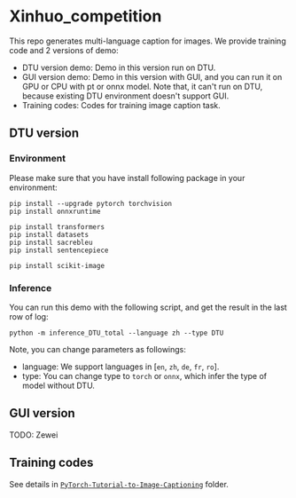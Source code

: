 # Xinhuo_competition

This repo generates multi-language caption for images. We provide training code and 2 versions of demo:
+ DTU version demo: Demo in this version run on DTU.
+ GUI version demo: Demo in this version with GUI, and you can run it on GPU or CPU with pt or onnx model. Note that, it
  can't run on DTU, because existing DTU environment doesn't support GUI.
+ Training codes: Codes for training image caption task.

## DTU version

### Environment

Please make sure that you have install following package in your environment:

```shell
pip install --upgrade pytorch torchvision
pip install onnxruntime

pip install transformers
pip install datasets
pip install sacrebleu
pip install sentencepiece

pip install scikit-image
```

### Inference

You can run this demo with the following script, and get the result in the last row of log:

```shell
python -m inference_DTU_total --language zh --type DTU
```

Note, you can change parameters as followings:

+ language: We support languages in [`en`, `zh`, `de`, `fr`, `ro`].
+ type: You can change type to `torch` or `onnx`, which infer the type of model without DTU.

## GUI version

TODO: Zewei

## Training codes
See details in [`PyTorch-Tutorial-to-Image-Captioning`](PyTorch-Tutorial-to-Image-Captioning/README.md) folder.